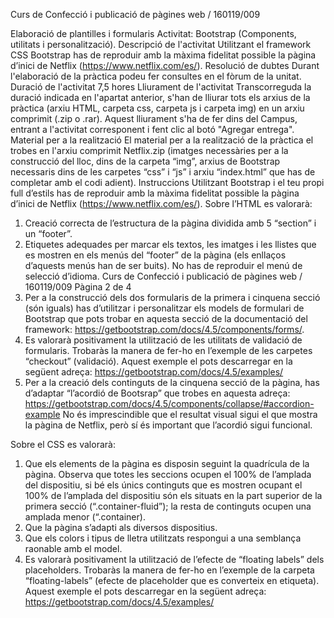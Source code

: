 Curs de Confecció i publicació de pàgines web / 160119/009

Elaboració de plantilles i formularis
Activitat: Bootstrap (Components, utilitats i personalització).
Descripció de l'activitat
Utilitzant el framework CSS Bootstrap has de reproduir amb la màxima fidelitat possible la pàgina d’inici de Netflix (https://www.netflix.com/es/).
Resolució de dubtes
Durant l'elaboració de la pràctica podeu fer consultes en el fòrum de la unitat.
Duració de l'activitat
7,5 hores
Lliurament de l'activitat
Transcorreguda la duració indicada en l'apartat anterior, s'han de lliurar tots els arxius de la pràctica (arxiu HTML, carpeta css, carpeta js i carpeta img) en un arxiu comprimit (.zip o .rar). Aquest lliurament s'ha de fer dins del Campus, entrant a l'activitat corresponent i fent clic al botó "Agregar entrega".
Material per a la realització
El material per a la realització de la pràctica el trobes en l'arxiu comprimit Netflix.zip (imatges necessàries per a la construcció del lloc, dins de la carpeta “img”, arxius de Bootstrap necessaris dins de les carpetes “css” i “js” i arxiu “index.html” que has de completar amb el codi adient).
Instruccions
Utilitzant Bootstrap i el teu propi full d’estils has de reproduir amb la màxima fidelitat possible la pàgina d’inici de Netflix (https://www.netflix.com/es/). Sobre l’HTML es valorarà:
1) Creació correcta de l’estructura de la pàgina dividida amb 5 “section” i un “footer”.
2) Etiquetes adequades per marcar els textos, les imatges i les llistes que es mostren en els menús del “footer” de la pàgina (els enllaços d’aquests menús han de ser buits). No has de reproduir el menú de selecció d’idioma.
Curs de Confecció i publicació de pàgines web / 160119/009
Pàgina 2 de 4
3) Per a la construcció dels dos formularis de la primera i cinquena secció (són iguals) has d’utilitzar i personalitzar els models de formulari de Bootstrap que pots trobar en aquesta secció de la documentació del framework: https://getbootstrap.com/docs/4.5/components/forms/.
4) Es valorarà positivament la utilització de les utilitats de validació de formularis. Trobaràs la manera de fer-ho en l’exemple de les carpetes “checkout” (validació). Aquest exemple el pots descarregar en la següent adreça: https://getbootstrap.com/docs/4.5/examples/
5) Per a la creació dels continguts de la cinquena secció de la pàgina, has d’adaptar “l’acordió de Bootsrap” que trobes en aquesta adreça: https://getbootstrap.com/docs/4.5/components/collapse/#accordion-example No és imprescindible que el resultat visual sigui el que mostra la pàgina de Netflix, però sí és important que l’acordió sigui funcional.

Sobre el CSS es valorarà:
1) Que els elements de la pàgina es disposin seguint la quadrícula de la pàgina. Observa que totes les seccions ocupen el 100% de l’amplada del dispositiu, si bé els únics continguts que es mostren ocupant el 100% de l’amplada del dispositiu són els situats en la part superior de la primera secció (“.container-fluid”); la resta de continguts ocupen una amplada menor (“.container).
2) Que la pàgina s’adapti als diversos dispositius.
3) Que els colors i tipus de lletra utilitzats respongui a una semblança raonable amb el model.
4) Es valorarà positivament la utilització de l’efecte de “floating labels” dels placeholders. Trobaràs la manera de fer-ho en l’exemple de la carpeta “floating-labels” (efecte de placeholder que es converteix en etiqueta). Aquest exemple el pots descarregar en la següent adreça: https://getbootstrap.com/docs/4.5/examples/

